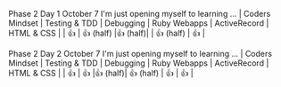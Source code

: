 Phase 2 Day 1 October 7 I'm just opening myself to learning ... 
| Coders Mindset | Testing & TDD | Debugging | Ruby Webapps | ActiveRecord | HTML & CSS | 
|      :+1:      |  :+1: (half)  |:+1: (half)|              | :+1: (half)  |    :+1:    |


Phase 2 Day 2 October 7 I'm just opening myself to learning ... 
| Coders Mindset | Testing & TDD | Debugging | Ruby Webapps | ActiveRecord | HTML & CSS | 
|      :+1:      |     :+1:      |:+1: (half)|  :+1: (half) |     :+1:     |    :+1:    |


